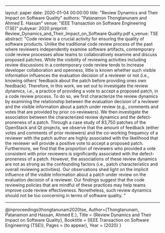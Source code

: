 
---
layout: paper
date: 2020-01-04 00:00:00
title:  "Review Dynamics and Their Impact on Software Quality"
authors: "Patanamon Thongtanunam and Ahmed E. Hassan"
venue: "IEEE Transaction on Software Engineering (TSE)"
pubyear: 2020
preprint: Review_Dynamics_and_Their_Impact_on_Software Quality.pdf
s_venue: TSE
abstract: "Code review is a crucial activity for ensuring the quality of software products. Unlike the traditional code review process of the past where reviewers independently examine software artifacts, contemporary code review processes allow teams to collaboratively examine and discuss proposed patches. While the visibility of reviewing activities including review discussions in a contemporary code review tends to increase developer collaboration and openness, little is known whether such visible information influences the evaluation decision of a reviewer or not (i.e., knowing others’ feedback about the patch before providing ones own feedback). Therefore, in this work, we set out to investigate the review dynamics, i.e., a practice of providing a vote to accept a proposed patch, in a code review process. To do so, we first characterize the review dynamics by examining the relationship between the evaluation decision of a reviewer and the visible information about a patch under review (e.g., comments and votes that are provided by prior co-reviewers). We then investigate the association between the characterized review dynamics and the defect-proneness of a patch. Through a case study of 83,750 patches of the OpenStack and Qt projects, we observe that the amount of feedback (either votes and comments of prior reviewers) and the co-working frequency of a reviewer with the patch author are highly associated with the likelihood that the reviewer will provide a positive vote to accept a proposed patch. Furthermore, we find that the proportion of reviewers who provided a vote consistent with prior reviewers is significantly associated with the defect-proneness of a patch. However, the associations of these review dynamics are not as strong as the confounding factors (i.e., patch characteristics and overall reviewing activities). Our observations shed light on the implicit influence of the visible information about a patch under review on the evaluation decision of a reviewer. Our findings suggest that the code reviewing policies that are mindful of these practices may help teams improve code review effectiveness. Nonetheless, such review dynamics should not be too concerning in terms of software quality.
"

---
@inproceedings{thongtanunam2020tse,
	Author={Thongtanunam, Patanamon and Hassan, Ahmed E.},
	Title = {Review Dynamics and Their Impact on Software Quality},
	Booktitle = {IEEE Transaction on Software Engineering (TSE)},
	Pages = {to appear},
	Year = {2020}
}

